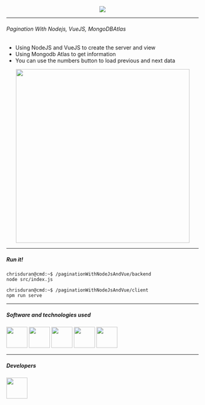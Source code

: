 
<div align="center">
  
  [<img src="https://i.ibb.co/XXbsRwP/pagination2.png">](https://www.fb.com/christopherduran1994)
  
</div>


- - -

###### Pagination With Nodejs, VueJS, MongoDBAtlas

* Using NodeJS and VueJS to create the server and view
* Using Mongodb Atlas to get information
* You can use the numbers button to load previous and next data

<div align="center">
  
  [<img src="https://i.ibb.co/MpJWwKG/nodejs-Vue-TR.png" width="455px">](https://vimeo.com/578673315)
  
</div>

- - -
##### Run it!
```console
chrisduran@cmd:~$ /paginationWithNodeJsAndVue/backend
node src/index.js
```

```console
chrisduran@cmd:~$ /paginationWithNodeJsAndVue/client
npm run serve
```


- - -
##### Software and technologies used

<p align="center">
  
  
  
  [<img src="https://seeklogo.com/images/N/nodejs-logo-FBE122E377-seeklogo.com.png" width="55px">](https://nodejs.org/)
  [<img src="https://i.imgur.com/oUH9hNy.png" width="55px">](https://vuejs.org/)
  [<img src="https://assets-global.website-files.com/5f1c75e63b2f950eb473d3e4/603c5eb831820c3ce6a8f057_603a1586fa052d17fc2a6929_MongoDBAtlas.png" width="55px">](https://www.mongodb.com/cloud/atlas/)
  [<img src="https://upload.wikimedia.org/wikipedia/commons/6/6a/JavaScript-logo.png" width="55px">](https://www.javascript.com/)
  [<img src="https://image.flaticon.com/icons/png/512/617/617570.png" width="55px">](https://www.json.org/)
  
</p>

- - -
##### Developers

<div align="left">
  
  [<img src="https://i.ibb.co/vX2mShm/chrisduran.png" width="55px">](https://www.facebook.com/christopherduran1994)
  
  
</div>
